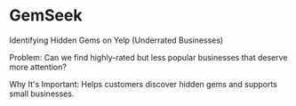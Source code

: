 # GemSeek
Identifying Hidden Gems on Yelp (Underrated Businesses)

Problem: Can we find highly-rated but less popular businesses that deserve more attention?

Why It's Important: Helps customers discover hidden gems and supports small businesses.
